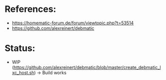# References:
- https://homematic-forum.de/forum/viewtopic.php?t=53514
- https://github.com/alexreinert/debmatic

# Status:
- WIP (https://github.com/alexreinert/debmatic/blob/master/create_debmatic_lxc_host.sh) -> Build works

